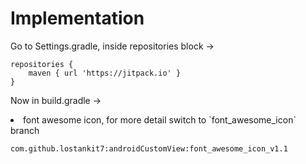 # Implementation
Go to Settings.gradle, inside repositories block -> <br/>
```
repositories {  
    maven { url 'https://jitpack.io' }
}
```

Now in build.gradle -> <br/>

<li>
 font awesome icon, for more detail switch to `font_awesome_icon` branch 
</li>

```
com.github.lostankit7:androidCustomView:font_awesome_icon_v1.1
```

